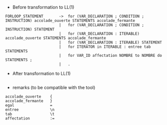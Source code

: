 *   Before transformation to LL(1)
```
FORLOOP_STATEMENT       ->  for (VAR_DECLARATION ; CONDITION ; INSTRUCTION) accolade_ouverte STATEMENTS accolade_fermante
                        |   for (VAR_DECLARATION ; CONDITION ; INSTRUCTION) STATEMENT 
                        |   for (VAR_DECLARATION : ITERABLE) accolade_ouverte STATEMENTS accolade_fermante   
                        |   for (VAR_DECLARATION : ITERABLE) STATEMENT 
                        |   for ITERATOR in ITERABLE : entree tab STATEMENTS
                        |   for VAR_ID affectation NOMBRE to NOMBRE do STATEMENTS ; 
                        |   .
```
*   After transformation to LL(1)
```

```
*   remarks (to be compatible with the tool)
```
accolade_ouverte    { 
accolade_fermante   }
egal                =
entree              \n 
tab                 \t
affectation         :=
```
